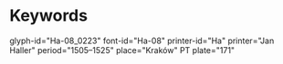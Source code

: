 # Keywords
glyph-id="Ha-08_0223"
font-id="Ha-08"
printer-id="Ha"
printer="Jan Haller"
period="1505–1525"
place="Kraków"
PT plate="171"
